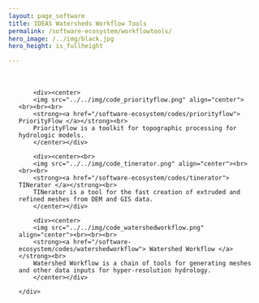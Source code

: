 ```yaml
---
layout: page_software
title: IDEAS Watersheds Workflow Tools
permalink: /software-ecosystem/workflowtools/
hero_image: /../img/black.jpg
hero_height: is_fullheight

---
```

<style>
    .wrapper {
        display:grid;
        grid-template-columns: repeat(auto-fill, minmax(300px, 1fr));
        max-width: 1250px;
        margin: 1px auto;
        padding: 20px;
        gap: 20px;
    }
    .wrapper > div{
        background:#eee;
        padding: 1em;
    }
    .wrapper > div:nth-child(odd){
        background:#ddd;
    }
    .wrapper img {
        max-height: 100px; /* Adjust the height value as needed */
    }
</style>
<body>
    <div class = "wrapper">
        
        <div><center>
        <img src="../../img/code_priorityflow.png" align="center"><br><br><br>
        <strong><a href="/software-ecosystem/codes/priorityflow"> PriorityFlow </a></strong><br>
        PriorityFlow is a toolkit for topographic processing for hydrologic models.
        </center></div>

        <div><center><br>
        <img src="../../img/code_tinerator.png" align="center"><br><br><br>
        <strong><a href="/software-ecosystem/codes/tinerator"> TINerator </a></strong><br>
        TINerator is a tool for the fast creation of extruded and refined meshes from DEM and GIS data.
        </center></div>

        <div><center>
        <img src="../../img/code_watershedworkflow.png" align="center"><br><br><br>
        <strong><a href="/software-ecosystem/codes/watershedworkflow"> Watershed Workflow </a></strong><br>
        Watershed Workflow is a chain of tools for generating meshes and other data inputs for hyper-resolution hydrology.
        </center></div>

    </div>

</body>

